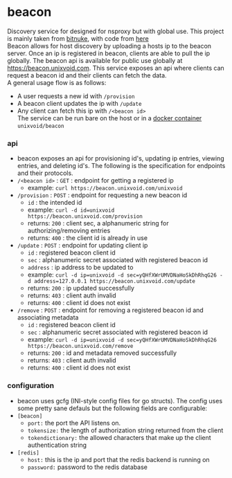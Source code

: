 # beacon

Discovery service for designed for nsproxy but with global use.  This project is mainly taken from
[bitnuke](https://bitnuke.io), with code from
[here](https://git.unixvoid.com/mfaltys/bitnuke)  
Beacon allows for host discovery by uploading a hosts ip to the beacon server.
Once an ip is registered in beacon, clients are able to pull the ip globally.
The beacon api is available for public use globally at
https://beacon.unixvoid.com.  This service exposes an api where clients can
request a beacon id and their clients can fetch the data.  
A general usage flow is as follows:  
- A user requests a new id with `/provision`
- A beacon client updates the ip with `/update`
- Any client can fetch this ip with `/<beacon id>`  
The service can be run bare on the host or in a [docker container](https://hub.docker.com/r/unixvoid/beacon/)
`unixvoid/beacon`

### api
- beacon exposes an api for provisioning id's, updating ip entries, viewing
  entries, and deleting id's.  The following  is the specification for endpoints
  and their protocols.
- `/<beacon id>` : `GET` : endpoint for getting a registered ip
  - example: `curl https://beacon.unixvoid.com/unixvoid`
- `/provision` : `POST` : endpoint for requesting a new beacon id
  - `id` : the intended id
  - example: `curl -d id=unixvoid https://beacon.unixvoid.com/provision`
  - returns: `200` : client sec, a alphanumeric string for authorizing/removing
    entries
  - returns: `400` : the client id is already in use
- `/update` : `POST` : endpoint for updating client ip
  - `id` : registered beacon client id
  - `sec` : alphanumeric secret associated with registered beacon id
  - `address` : ip address to be updated to
  - example: `curl -d ip=unixvoid -d sec=yQHfXWrUMVDNaHoSkDhRhqG26 -d
    address=127.0.0.1 https://beacon.unixvoid.com/update`
  - returns: `200` : ip updated successfully
  - returns: `403` : client auth invalid
  - returns: `400` : client id does not exist
- `/remove` : `POST` : endpoint for removing a registered beacon id and
  associating metadata
  - `id` : registered beacon client id
  - `sec` : alphanumeric secret associated with registered beacon id
  - example: `curl -d ip=unixvoid -d sec=yQHfXWrUMVDNaHoSkDhRhqG26 https://beacon.unixvoid.com/remove`
  - returns: `200` : id and metadata removed successfully
  - returns: `403` : client auth invalid
  - returns: `400` : client id does not exist

### configuration
- beacon uses gcfg (INI-style config files for go structs).  The config uses some pretty sane defauls but the following fields are configurable:  
- `[beacon]`
  - `port:`  the port the API listens on.
  - `tokensize:` the length of authorization string returned from the client
  - `tokendictionary:` the allowed characters that make up the client
    authentication string
- `[redis]`
  - `host:`  this is the ip and port that the redis backend is running on  
  - `password:`  password to the redis database
